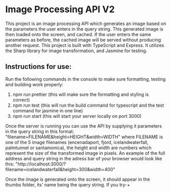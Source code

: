 # Image Processing API V2

This project is an image processing API which generates an image based on the parameters the user enters in the query string.
This generated image is then loaded onto the screen, and cached. If the user enters the same parameters as before, the cached
image will be served without producing another request. This project is built with TypeScript and Express. It utilizes the Sharp 
library for image transformation, and Jasmine for testing.

## Instructions for use:

Run the following commands in the console to make sure formatting, testing and building work properly:

1. npm run prettier (this will make sure the formatting and styling is correct)
2. npm run test (this will run the build command for typescript and the test command for jasmine in one line)
3. npm run start (this will start your server locally on port 3000)

Once the server is running you can use the API by supplying it parameters in the query string in this format:
"filename=FILENAME&height=HEIGHT&width=WIDTH" where FILENAME is one of the 5 image filenames (encenadaport, 
fjord, icelandwaterfall, palmtunnel or santamonica), the height and width are numbers which represent the size
of the transformed image in pixels. An example of the full address and query string in the adress bar of your 
browser would look like this: "http://localhost:3000/?filename=icelandwaterfall&height=300&width=400"

Once the image is generated onto the screen, it should appear in the thumbs folder, its' name being the query string. 
If you try-+



